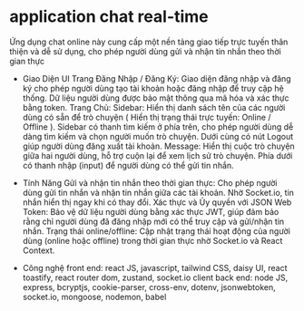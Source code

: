 # application chat real-time

Ứng dụng chat online này cung cấp một nền tảng giao tiếp trực tuyến thân thiện và dễ sử dụng, cho phép người dùng gửi và nhận tin nhắn theo thời gian thực


- Giao Diện UI
  Trang Đăng Nhập / Đăng Ký:
  Giao diện đăng nhập và đăng ký cho phép người dùng tạo tài khoản hoặc đăng nhập để truy cập hệ thống. Dữ liệu người dùng được bảo mật thông qua mã hóa và xác thực bằng token.
  Trang Chủ:
  Sidebar: Hiển thị danh sách tên của các người dùng có sẵn để trò chuyện ( Hiển thị trạng thái trực tuyến: Online / Offline ). Sidebar có thanh tìm kiếm ở phía trên, cho phép người dùng dễ dàng tìm kiếm và chọn người muốn trò chuyện. Dưới cùng có nút Logout giúp người dùng đăng xuất tài khoản.
  Message: Hiển thị cuộc trò chuyện giữa hai người dùng, hỗ trợ cuộn lại để xem lịch sử trò chuyện. Phía dưới có thanh nhập (input) để người dùng có thể gửi tin nhắn.


- Tính Năng
  Gửi và nhận tin nhắn theo thời gian thực:
  Cho phép người dùng gửi tin nhắn và nhận tin nhắn giữa các tài khoản. Nhờ Socket.io, tin nhắn hiển thị ngay khi có thay đổi.
  Xác thực và Ủy quyền với JSON Web Token:
  Bảo vệ dữ liệu người dùng bằng xác thực JWT, giúp đảm bảo rằng chỉ người dùng đã đăng nhập mới có thể truy cập và gửi/nhận tin nhắn.
  Trạng thái online/offline:
  Cập nhật trạng thái hoạt động của người dùng (online hoặc offline) trong thời gian thực nhờ Socket.io và React Context.


- Công nghệ
  front end: react JS, javascript, tailwind CSS, daisy UI, react toastify, react router dom, zustand, socket.io client
  back end: node JS, express, bcryptjs, cookie-parser, cross-env, dotenv, jsonwebtoken, socket.io, mongoose, nodemon, babel
